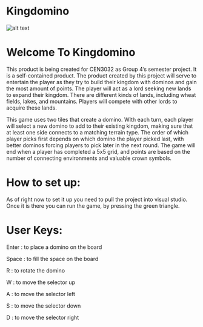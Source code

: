 # Kingdomino

![alt text](https://github.com/cen3032-eddy2020/se-project-groups-group-4/blob/master/KingDomino/Content/kingdomino_Title1.png)

<h1>Welcome To Kingdomino</h1>

<p>This product is being created for CEN3032 as Group 4’s semester project. It is a self-contained product. The product created by this project will serve to entertain the player as they try to build their kingdom with dominos and gain the most amount of points. The player will act as a lord seeking new lands to expand their kingdom. There are different kinds of lands, including wheat fields, lakes, and mountains. Players will compete with other lords to acquire these lands.</p>
 
<p>This game uses two tiles that create a domino. WIth each turn, each player will select a new domino to add to their existing kingdom, making sure that at least one side connects to a matching terrain type. The order of which player picks first depends on which domino the player picked last, with better dominos forcing players to pick later in the next round. The game will end when a player has completed a 5x5 grid, and points are based on the number of connecting environments and valuable crown symbols.</p>

<h1>How to set up:</h1>
<p>As of right now to set it up you need to pull the project into visual studio. Once it is there you can run the game, by pressing the green triangle.</p>

<h1>User Keys:</h1>
<p>Enter : to place a domino on the board</p>
<p>Space : to fill the space on the board</p>
<p>R : to rotate the domino</p>
<p>W : to move the selector up</p>
<p>A : to move the selector left</p>
<p>S : to move the selector down</p>
<p>D : to move the selector right</p>
